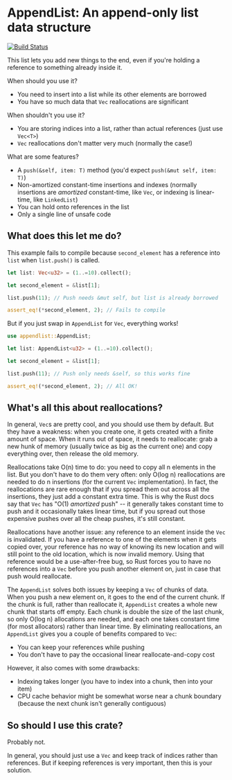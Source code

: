 # AppendList: An append-only list data structure

[![Build Status](https://travis-ci.com/danieldulaney/appendlist.svg?branch=master)](https://travis-ci.com/danieldulaney/appendlist)

This list lets you add new things to the end, even if you're holding a reference
to something already inside it.

When should you use it?

- You need to insert into a list while its other elements are borrowed
- You have so much data that `Vec` reallocations are significant

When shouldn't you use it?

- You are storing indices into a list, rather than actual references (just use
  `Vec<T>`)
- `Vec` reallocations don't matter very much (normally the case!)

What are some features?

- A `push(&self, item: T)` method (you'd expect `push(&mut self, item: T)`)
- Non-amortized constant-time insertions and indexes (normally insertions are
  *amortized* constant-time, like `Vec`, or indexing is linear-time, like `LinkedList`)
- You can hold onto references in the list
- Only a single line of unsafe code

## What does this let me do?

This example fails to compile because `second_element` has a reference into
`list` when `list.push()` is called.

```rust compile_fail
let list: Vec<u32> = (1..=10).collect();

let second_element = &list[1];

list.push(11); // Push needs &mut self, but list is already borrowed

assert_eq!(*second_element, 2); // Fails to compile
```

But if you just swap in `AppendList` for `Vec`, everything works!

```rust
use appendlist::AppendList;

let list: AppendList<u32> = (1..=10).collect();

let second_element = &list[1];

list.push(11); // Push only needs &self, so this works fine

assert_eq!(*second_element, 2); // All OK!
```

## What's all this about reallocations?

In general, `Vec`s are pretty cool, and you should use them by default. But they
have a weakness: when you create
one, it gets created with a finite amount of space. When it runs out of space,
it needs to reallocate: grab a new hunk of memory (usually twice as big as
the current one) and copy everything over, then release the old memory.

Reallocations take O(n) time to do: you need to copy all n elements in the list.
But you don't have to do them very often: only O(log n) reallocations are needed
to do n insertions (for the current `Vec` implementation). In fact, the
reallocations are rare enough that if you spread
them out across all the insertions, they just add a constant extra time.
This is why the Rust docs say that `Vec` has "O(1) *amortized*
push" -- it generally takes constant time to push and it occasionally takes linear
time, but if you spread out those expensive pushes over all the cheap pushes,
it's still constant.

Reallocations have another issue: any reference to an element inside the `Vec`
is invalidated. If you have a reference to one of the elements when it gets
copied over, your reference has no way of knowing its new location and will
still point to the old location, which is now invalid memory. Using that reference
would be a use-after-free bug, so Rust forces you to have no references into a
`Vec` before you push another element on, just in case that push would reallocate.

The `AppendList` solves both issues by keeping a `Vec` of chunks of data. When
you push a new element on, it goes to the end of the current chunk. If the chunk
is full, rather than reallocate it, `AppendList` creates a whole new chunk that
starts off empty. Each
chunk is double the size of the last chunk, so only O(log n) allocations are
needed, and each one takes constant time (for most allocators) rather than linear
time. By eliminating reallocations, an `AppendList` gives you a couple of benefits
compared to `Vec`:

- You can keep your references while pushing
- You don't have to pay the occasional linear reallocate-and-copy cost

However, it also comes with some drawbacks:

- Indexing takes longer (you have to index into a chunk, then into your item)
- CPU cache behavior might be somewhat worse near a chunk boundary (because the
  next chunk isn't generally contiguous)

## So should I use this crate?

Probably not.

In general, you should just use a `Vec` and keep track of indices rather than
references. But if keeping references is very important, then this is your solution.
